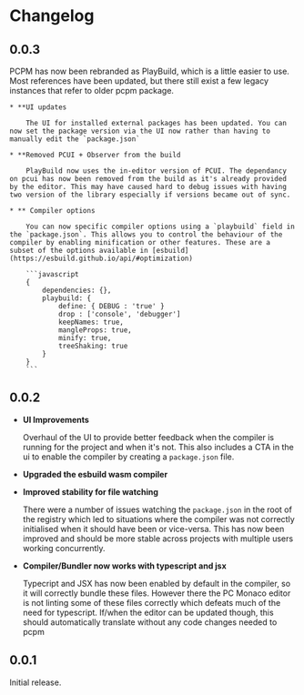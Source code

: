 # Changelog

## 0.0.3

PCPM has now been rebranded as PlayBuild, which is a little easier to use. Most references have been updated, but there still exist a few legacy instances that refer to older pcpm package.

	* **UI updates

		The UI for installed external packages has been updated. You can now set the package version via the UI now rather than having to manually edit the `package.json`

	* **Removed PCUI + Observer from the build

		PlayBuild now uses the in-editor version of PCUI. The dependancy on pcui has now been removed from the build as it's already provided by the editor. This may have caused hard to debug issues with having two version of the library especially if versions became out of sync.

	* ** Compiler options

		You can now specific compiler options using a `playbuild` field in the `package.json`. This allows you to control the behaviour of the compiler by enabling minification or other features. These are a subset of the options available in [esbuild](https://esbuild.github.io/api/#optimization)

		```javascript
		{
			dependencies: {},
			playbuild: {
				define: { DEBUG : 'true' }
				drop : ['console', 'debugger']
				keepNames: true,
				mangleProps: true,
				minify: true,
				treeShaking: true
			}
		}
		```

## 0.0.2

* **UI Improvements**
	  
	Overhaul of the UI to provide better feedback when the compiler is running for the project and when it's not. This also includes a CTA in the ui to enable the compiler by creating a `package.json` file.

* **Upgraded the esbuild wasm compiler**

* **Improved stability for file watching**

	There were a number of issues watching the `package.json` in the root of the registry which led to situations where the compiler was not correctly initialised when it should have been or vice-versa. This has now been improved and should be more stable across projects with multiple users working concurrently.

* **Compiler/Bundler now works with typescript and jsx**

  Typecript and JSX has now been enabled by default in the compiler, so it will correctly bundle these files. However there the PC Monaco editor is not linting some of these files correctly which defeats much of the need for typescript. If/when the editor can be updated though, this should automatically translate without any code changes needed to pcpm

## 0.0.1

Initial release.
